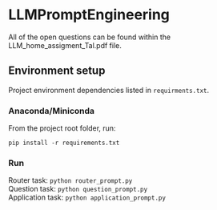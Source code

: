 # LLMPromptEngineering
All of the open questions can be found within the LLM_home_assigment_Tal.pdf file.

## Environment setup

Project environment dependencies listed in 
`requirments.txt`.

### Anaconda/Miniconda

From the project root folder, run:
```
pip install -r requirements.txt
```

### Run
Router task: ```python router_prompt.py```<br>
Question task: ```python question_prompt.py``` <br>
Application task: ```python application_prompt.py```<br>

```
